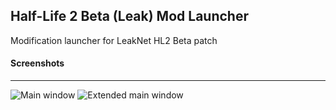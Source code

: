 ## Half-Life 2 Beta (Leak) Mod Launcher
Modification launcher for LeakNet HL2 Beta patch

#### Screenshots
------
![Main window](https://pp.vk.me/c633130/v633130278/2167f/3_vgvdr1ZAI.jpg "Main window")
![Extended main window](https://pp.vk.me/c633130/v633130278/21686/UvKd12l-jUg.jpg "Extended main window")
